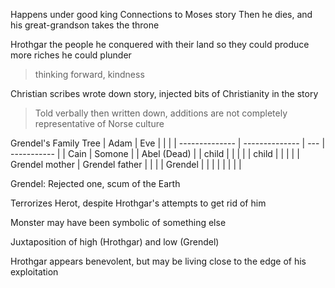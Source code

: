 Happens under good king
Connections to Moses story
Then he dies, and his great-grandson takes the throne

Hrothgar the people he conquered with their land so they could produce more riches he could plunder

> thinking forward, kindness


Christian scribes wrote down story, injected bits of Christianity in the story

> Told verbally then written down, additions are not completely representative of Norse culture

Grendel's Family Tree
| Adam           | Eve            |     |             |
| -------------- | -------------- | --- | ----------- |
| Cain           | Somone         |     | Abel (Dead) |
| child          |                |     |             |
| child          |                |     |             |
| Grendel mother | Grendel father |     |             |
| Grendel        |                |     |             |               |                |     |             |

Grendel: Rejected one, scum of the Earth

Terrorizes Herot, despite Hrothgar's attempts to get rid of him

Monster may have been symbolic of something else

Juxtaposition of high (Hrothgar) and low (Grendel)

Hrothgar appears benevolent, but may be living close to the edge of his exploitation
